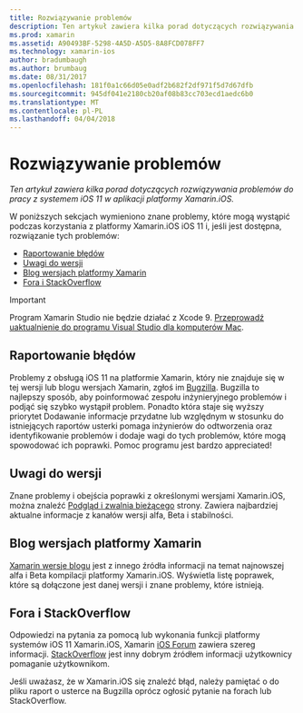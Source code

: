 ```yaml
---
title: Rozwiązywanie problemów
description: Ten artykuł zawiera kilka porad dotyczących rozwiązywania problemów do pracy z systemem iOS 11 w aplikacji platformy Xamarin.iOS.
ms.prod: xamarin
ms.assetid: A90493BF-5298-4A5D-A5D5-8A8FCD078FF7
ms.technology: xamarin-ios
author: bradumbaugh
ms.author: brumbaug
ms.date: 08/31/2017
ms.openlocfilehash: 181f0a1c66d05e0adf2b682f2df971f5d7d67dfb
ms.sourcegitcommit: 945df041e2180cb20af08b83cc703ecd1aedc6b0
ms.translationtype: MT
ms.contentlocale: pl-PL
ms.lasthandoff: 04/04/2018
---
```

# <a name="troubleshooting"></a>Rozwiązywanie problemów

_Ten artykuł zawiera kilka porad dotyczących rozwiązywania problemów do pracy z systemem iOS 11 w aplikacji platformy Xamarin.iOS._

W poniższych sekcjach wymieniono znane problemy, które mogą wystąpić podczas korzystania z platformy Xamarin.iOS iOS 11 i, jeśli jest dostępna, rozwiązanie tych problemów:

- [Raportowanie błędów](#Reporting-Bugs)
- [Uwagi do wersji](#Release-Notes)
- [Blog wersjach platformy Xamarin](#Xamarin-Releases-Blog)
- [Fora i StackOverflow](#Forums-and-StackOverflow)

> [!IMPORTANT]
> Program Xamarin Studio nie będzie działać z Xcode 9.
> [Przeprowadź uaktualnienie do programu Visual Studio dla komputerów Mac](https://www.visualstudio.com/vs/).

<a name="Reporting-Bugs" />

## <a name="reporting-bugs"></a>Raportowanie błędów

Problemy z obsługą iOS 11 na platformie Xamarin, który nie znajduje się w tej wersji lub blogu wersjach Xamarin, zgłoś im [Bugzilla](https://bugzilla.xamarin.com/enter_bug.cgi?product=iOS). Bugzilla to najlepszy sposób, aby poinformować zespołu inżynieryjnego problemów i podjąć się szybko wystąpił problem. Ponadto która staje się wyższy priorytet Dodawanie informacje przydatne lub względnym w stosunku do istniejących raportów usterki pomaga inżynierów do odtworzenia oraz identyfikowanie problemów i dodaje wagi do tych problemów, które mogą spowodować ich poprawki. Pomoc programu jest bardzo appreciated!

<a name="Release-Notes" />

## <a name="release-notes"></a>Uwagi do wersji

Znane problemy i obejścia poprawki z określonymi wersjami Xamarin.iOS, można znaleźć [Podgląd i zwalnia bieżącego](https://developer.xamarin.com/releases/current/) strony. Zawiera najbardziej aktualne informacje z kanałów wersji alfa, Beta i stabilności.

<a name="Xamarin-Releases-Blog" />

## <a name="xamarin-releases-blog"></a>Blog wersjach platformy Xamarin

[Xamarin wersje blogu](https://releases.xamarin.com/) jest z innego źródła informacji na temat najnowszej alfa i Beta kompilacji platformy Xamarin.iOS. Wyświetla listę poprawek, które są dołączone jest danej wersji i znane problemy, które istnieją.

<a name="Forums-and-StackOverflow" />

## <a name="forums-and-stackoverflow"></a>Fora i StackOverflow

Odpowiedzi na pytania za pomocą lub wykonania funkcji platformy systemów iOS 11 Xamarin.iOS, Xamarin [iOS Forum](http://forums.xamarin.com/categories/ios) zawiera szereg informacji. [StackOverflow](http://stackoverflow.com/search?tab=newest&q=xamarin) jest inny dobrym źródłem informacji użytkownicy pomaganie użytkownikom.

Jeśli uważasz, że w Xamarin.iOS się znaleźć błąd, należy pamiętać o do pliku raport o usterce na Bugzilla oprócz ogłosić pytanie na forach lub StackOverflow.
